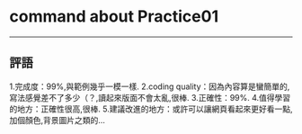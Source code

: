 # command about Practice01

----
## 評語
1.完成度：99%,與範例幾乎一模一樣.
2.coding quality：因為內容算是蠻簡單的,寫法感覺差不了多少（？,讀起來版面不會太亂,很棒.
3.正確性：99%.
4.值得學習的地方：正確性很高,很棒.
5.建議改進的地方：或許可以讓網頁看起來更好看一點,加個顏色,背景圖片之類的...